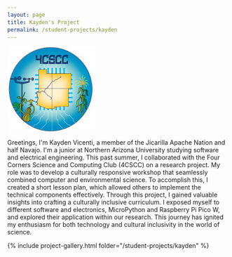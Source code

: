 ```yaml
---
layout: page
title: Kayden's Project
permalink: /student-projects/kayden
---
```


<img src="/images/4cscc-art-1.jpg" alt="Not Pictured" style="width:200px;"/>

Greetings, I'm Kayden Vicenti, a member of the Jicarilla Apache Nation and half Navajo. I'm a junior at Northern Arizona University studying software and electrical engineering. This past summer, I collaborated with the Four Corners Science and Computing Club (4CSCC) on a research project. My role was to develop a culturally responsive workshop that seamlessly combined computer and environmental science. To accomplish this, I created a short lesson plan, which allowed others to implement the technical components effectively. Through this project, I gained valuable insights into crafting a culturally inclusive curriculum. I exposed myself to different software and electronics, MicroPython and Raspberry Pi Pico W, and explored their application within our research. This journey has ignited my enthusiasm for both technology and cultural inclusivity in the world of science.

{% include project-gallery.html folder="/student-projects/kayden" %}